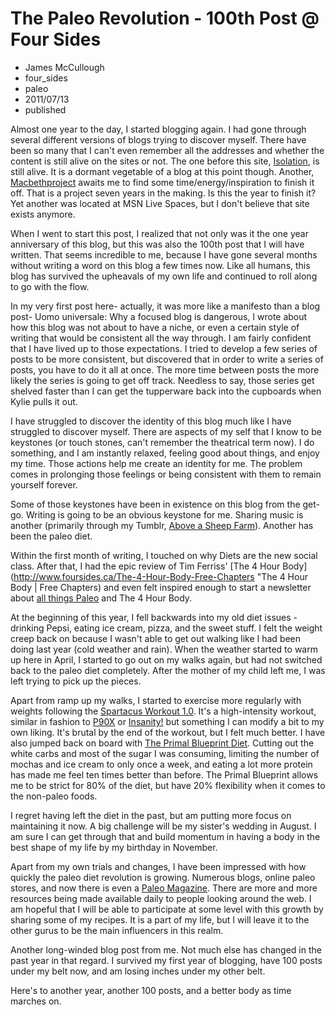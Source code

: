 # The Paleo Revolution - 100th Post @ Four Sides
- James McCullough
- four_sides
- paleo
- 2011/07/13
- published	

Almost one year to the day, I started blogging again. I had gone through several different versions of blogs trying to discover myself. There have been so many that I can't even remember all the addresses and whether the content is still alive on the sites or not. The one before this site, [Isolation](http://isolation.wordpress.com), is still alive. It is a dormant vegetable of a blog at this point though. Another, [Macbethproject](http://macbethproject.blogspot.com/) awaits me to find some time/energy/inspiration to finish it off. That is a project seven years in the making. Is this the year to finish it? Yet another was located at MSN Live Spaces, but I don't believe that site exists anymore. 

When I went to start this post, I realized that not only was it the one year anniversary of this blog, but this was also the 100th post that I will have written. That seems incredible to me, because I have gone several months without writing a word on this blog a few times now. Like all humans, this blog has survived the upheavals of my own life and continued to roll along to go with the flow. 

In my very first post here- actually, it was more like a manifesto than a blog post- Uomo universale: Why a focused blog is dangerous, I wrote about how this blog was not about to have a niche, or even a certain style of writing that would be consistent all the way through. I am fairly confident that I have lived up to those expectations. I tried to develop a few series of posts to be more consistent, but discovered that in order to write a series of posts, you have to do it all at once. The more time between posts the more likely the series is going to get off track. Needless to say, those series get shelved faster than I can get the tupperware back into the cupboards when Kylie pulls it out.

I have struggled to discover the identity of this blog much like I have struggled to discover myself. There are aspects of my self that I know to be keystones (or touch stones, can't remember the theatrical term now). I do something, and I am instantly relaxed, feeling good about things, and enjoy my time. Those actions help me create an identity for me. The problem comes in prolonging those feelings or being consistent with them to remain yourself forever. 

Some of those keystones have been in existence on this blog from the get-go. Writing is going to be an obvious keystone for me. Sharing music is another (primarily through my Tumblr, [Above a Sheep Farm](http://sheepfarm.tumblr.com)). Another has been the paleo diet.

 Within the first month of writing, I touched on why Diets are the new social class. After that, I had the epic review of Tim Ferriss' [The 4 Hour Body](http://www.foursides.ca/The-4-Hour-Body-Free-Chapters "The 4 Hour Body | Free Chapters) and even felt inspired enough to start a newsletter about [all things Paleo](http://eepurl.com/cC-VI) and The 4 Hour Body. 
 
 At the beginning of this year, I fell backwards into my old diet issues - drinking Pepsi, eating ice cream, pizza, and the sweet stuff. I felt the weight creep back on because I wasn't able to get out walking like I had been doing last year (cold weather and rain). When the weather started to warm up here in April, I started to go out on my walks again, but had not switched back to the paleo diet completely. After the mother of my child left me, I was left trying to pick up the pieces. 

Apart from ramp up my walks, I started to exercise more regularly with weights following the [Spartacus Workout 1.0](http://www.menshealth.com/spartacus/workouts/). It's a high-intensity workout, similar in fashion to [P90X](http://www.amazon.com/gp/product/B000TG8D6I/ref=as_li_ss_tl?ie=UTF8&tag=four0b-20&linkCode=as2&camp=217145&creative=399373&creativeASIN=B000TG8D6I) or [Insanity!](http://t.co/pwmARDX) but something I can modify a bit to my own liking. It's brutal by the end of the workout, but I felt much better. I have also jumped back on board with [The Primal Blueprint Diet](http://www.amazon.com/gp/product/0982207700/ref=as_li_ss_tl?ie=UTF8&tag=four0b-20&linkCode=as2&camp=217145&creative=399369&creativeASIN=0982207700). Cutting out the white carbs and most of the sugar I was consuming, limiting the number of mochas and ice cream to only once a week, and eating a lot more protein has made me feel ten times better than before. The Primal Blueprint allows me to be strict for 80% of the diet, but have 20% flexibility when it comes to the non-paleo foods.

I regret having left the diet in the past, but am putting more focus on maintaining it now. A big challenge will be my sister's wedding in August. I am sure I can get through that and build momentum in having a body in the best shape of my life by my birthday in November.

Apart from my own trials and changes, I have been impressed with how quickly the paleo diet revolution is growing. Numerous blogs, online paleo stores, and now there is even a [Paleo Magazine](http://everydaypaleo.com/2011/04/04/everyday-paleo-is-back-and-announcing-a-paleo-magazine/). There are more and more resources being made available daily to people looking around the web. I am hopeful that I will be able to participate at some level with this growth by sharing some of my recipes. It is a part of my life, but I will leave it to the other gurus to be the main influencers in this realm.

Another long-winded blog post from me. Not much else has changed in the past year in that regard. I survived my first year of blogging, have 100 posts under my belt now, and am losing inches under my other belt.

Here's to another year, another 100 posts, and a better body as time marches on.

